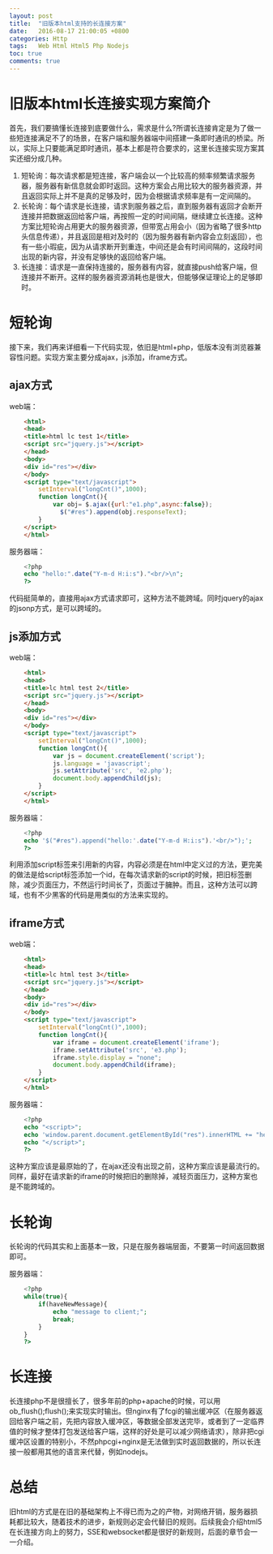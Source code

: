 ```yaml
---
layout: post
title:  "旧版本html支持的长连接方案"
date:   2016-08-17 21:00:05 +0800
categories: Http
tags:   Web Html Html5 Php Nodejs
toc: true
comments: true
---
```


# 旧版本html长连接实现方案简介 #
首先，我们要搞懂长连接到底要做什么，需求是什么?所谓长连接肯定是为了做一些短连接满足不了的场景，在客户端和服务器端中间搭建一条即时通讯的桥梁。所以，实际上只要能满足即时通讯，基本上都是符合要求的，这里长连接实现方案其实还细分成几种。

1. 短轮询：每次请求都是短连接，客户端会以一个比较高的频率频繁请求服务器，服务器有新信息就会即时返回。这种方案会占用比较大的服务器资源，并且返回实际上并不是真的足够及时，因为会根据请求频率是有一定间隔的。
2. 长轮询：每个请求是长连接，请求到服务器之后，直到服务器有返回才会断开连接并把数据返回给客户端，再按照一定的时间间隔，继续建立长连接。这种方案比短轮询占用更大的服务器资源，但带宽占用会小（因为省略了很多http头信息传递），并且返回是相对及时的（因为服务器有新内容会立刻返回），也有一些小瑕疵，因为从请求断开到重连，中间还是会有时间间隔的，这段时间出现的新内容，并没有足够快的返回给客户端。
3. 长连接：请求是一直保持连接的，服务器有内容，就直接push给客户端，但连接并不断开。这样的服务器资源消耗也是很大，但能够保证理论上的足够即时。


# 短轮询 #

接下来，我们再来详细看一下代码实现，依旧是html+php，低版本没有浏览器兼容性问题。实现方案主要分成ajax，js添加，iframe方式。

## ajax方式 ##


web端：

``` html
	<html>
	<head>
	<title>html lc test 1</title>
	<script src="jquery.js"></script>
	</head>
	<body>
	<div id="res"></div>
	</body>
	<script type="text/javascript">
		setInterval("longCnt()",1000);
		function longCnt(){
			var obj= $.ajax({url:"e1.php",async:false});
			  $("#res").append(obj.responseText);
		}
	</script>
	</html>
```

服务器端：

``` php
	<?php
	echo "hello:".date("Y-m-d H:i:s")."<br/>\n";
	?>
```

代码挺简单的，直接用ajax方式请求即可，这种方法不能跨域。同时jquery的ajax的jsonp方式，是可以跨域的。

## js添加方式 ##

web端：

``` html
	<html>
	<head>
	<title>lc html test 2</title>
	<script src="jquery.js"></script>
	</head>
	<body>
	<div id="res"></div>
	</body>
	<script type="text/javascript">
		setInterval("longCnt()",1000);
		function longCnt(){
			var js = document.createElement('script');
			js.language = 'javascript';
			js.setAttribute('src', 'e2.php');
			document.body.appendChild(js);
		}
	</script>
	</html>
``` 

服务器端：

``` php
	<?php
	echo '$("#res").append("hello:'.date("Y-m-d H:i:s").'<br/>");';
	?>
```

利用添加script标签来引用新的内容，内容必须是在html中定义过的方法，更完美的做法是给script标签添加一个id，在每次请求新的script的时候，把旧标签删除，减少页面压力，不然运行时间长了，页面过于臃肿。而且，这种方法可以跨域，也有不少黑客的代码是用类似的方法来实现的。

## iframe方式 ##

web端：

``` html
	<html>
	<head>
	<title>lc html test 3</title>
	<script src="jquery.js"></script>
	</head>
	<body>
	<div id="res"></div>
	</body>
	<script type="text/javascript">
		setInterval("longCnt()",1000);
		function longCnt(){
			var iframe = document.createElement('iframe');
			iframe.setAttribute('src', 'e3.php');
			iframe.style.display = "none";
			document.body.appendChild(iframe);
		}
	</script>
	</html>
```

服务器端：

``` php
	<?php
	echo "<script>";
	echo 'window.parent.document.getElementById("res").innerHTML += "hello:'.date("Y-m-d H:i:s").'<br/>";';
	echo "</script>";
	?>
```


这种方案应该是最原始的了，在ajax还没有出现之前，这种方案应该是最流行的。同样，最好在请求新的iframe的时候把旧的删除掉，减轻页面压力，这种方案也是不能跨域的。


#  长轮询  #

长轮询的代码其实和上面基本一致，只是在服务器端层面，不要第一时间返回数据即可。

服务器端：

``` php
	<?php
	while(true){
		if(haveNewMessage){
			echo "message to client;";
			break;		
		}
	}
	?>
```


#  长连接  #

长连接php不是很擅长了，很多年前的php+apache的时候，可以用ob_flush();flush();来实现实时输出。但nginx有了fcgi的输出缓冲区（在服务器返回给客户端之前，先把内容放入缓冲区，等数据全部发送完毕，或者到了一定临界值的时候才整体打包发送给客户端，这样的好处是可以减少网络请求），除非把cgi缓冲区设置的特别小，不然phpcgi+nginx是无法做到实时返回数据的，所以长连接一般都用其他的语言来代替，例如nodejs。



# 总结 #

旧html的方式是在旧的基础架构上不得已而为之的产物，对网络开销，服务器损耗都比较大，随着技术的进步，新规则必定会代替旧的规则。后续我会介绍html5在长连接方向上的努力，SSE和websocket都是很好的新规则，后面的章节会一一介绍。